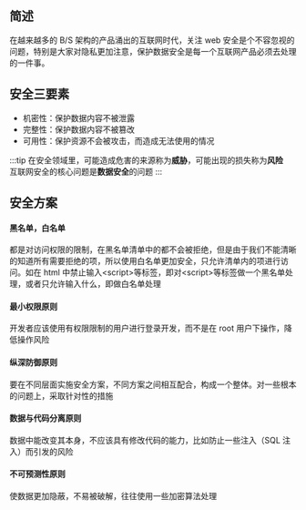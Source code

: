 ## 简述

在越来越多的 B/S 架构的产品涌出的互联网时代，关注 web 安全是个不容忽视的问题，特别是大家对隐私更加注意，保护数据安全是每一个互联网产品必须去处理的一件事。

## 安全三要素

- 机密性：保护数据内容不被泄露
- 完整性：保护数据内容不被篡改
- 可用性：保护资源不会被攻击，而造成无法使用的情况

:::tip
在安全领域里，可能造成危害的来源称为**威胁**，可能出现的损失称为**风险**  
互联网安全的核心问题是**数据安全**的问题
:::

## 安全方案

#### 黑名单，白名单

都是对访问权限的限制，在黑名单清单中的都不会被拒绝，但是由于我们不能清晰的知道所有需要拒绝的项，所以使用白名单更加安全，只允许清单内的项进行访问。如在 html 中禁止输入\<script\>等标签，即对\<script\>等标签做一个黑名单处理，或者只允许输入什么，即做白名单处理

#### 最小权限原则

开发者应该使用有权限限制的用户进行登录开发，而不是在 root 用户下操作，降低操作风险

#### 纵深防御原则

要在不同层面实施安全方案，不同方案之间相互配合，构成一个整体。对一些根本的问题上，采取针对性的措施

#### 数据与代码分离原则

数据中能改变其本身，不应该具有修改代码的能力，比如防止一些注入（SQL 注入）而引发的风险

#### 不可预测性原则

使数据更加隐蔽，不易被破解，往往使用一些加密算法处理
